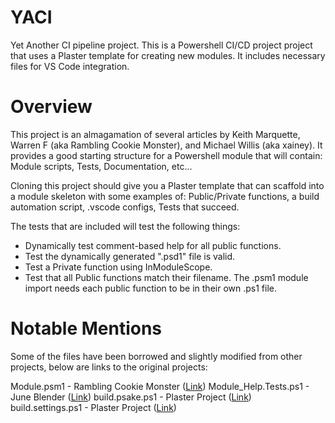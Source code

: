 # YACI
Yet Another CI pipeline project. This is a Powershell CI/CD project project that uses a Plaster template for creating new modules. It includes necessary files for VS Code integration.

# Overview
This project is an almagamation of several articles by Keith Marquette, Warren F (aka Rambling Cookie Monster), and Michael Willis (aka xainey). It provides a good starting structure for a Powershell module that will contain: Module scripts, Tests, Documentation, etc...

Cloning this project should give you a Plaster template that can scaffold into a module skeleton with some examples of: Public/Private functions, a build automation script, .vscode configs, Tests that succeed.

The tests that are included will test the following things:
- Dynamically test comment-based help for all public functions.
- Test the dynamically generated "<moduleName>.psd1" file is valid.
- Test a Private function using InModuleScope.
- Test that all Public functions match their filename. The .psm1 module import needs each public function to be in their own .ps1 file.

# Notable Mentions
Some of the files have been borrowed and slightly modified from other projects, below are links to the original projects:

Module.psm1 - Rambling Cookie Monster ([Link](https://github.com/RamblingCookieMonster/PSStackExchange/commit/db1277453374cb16684b35cf93a8f5c97288c41f))
Module_Help.Tests.ps1 - June Blender ([Link](https://github.com/juneb/PowerShellHelpDeepDive/commit/7f1df0e9c9e9a0d56196f187fc6f5c6230670e2d))
build.psake.ps1 - Plaster Project ([Link](https://github.com/PowerShell/Plaster/commit/bba719f1497e086d57b60bb1de5acc1390900a63))
build.settings.ps1 - Plaster Project ([Link](https://github.com/PowerShell/Plaster/commit/bba719f1497e086d57b60bb1de5acc1390900a63))
